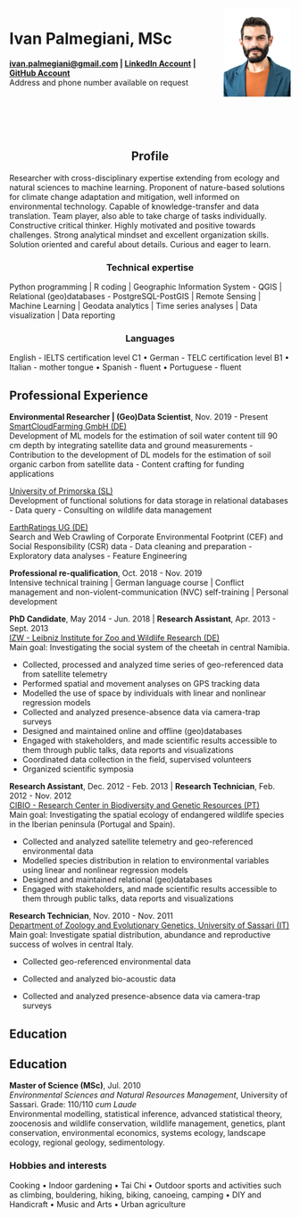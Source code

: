 <img id="topright" src="Pic_CV_450x600.jpg" alt="My_Pic" style="float: right;" width=120 height=160/>

<h1> Ivan Palmegiani, MSc </h1>

**<ivan.palmegiani@gmail.com> | [LinkedIn Account][2d6409ca]  |  [GitHub Account][e3281462]**   
Address and phone number available on request


  [2d6409ca]: https://www.linkedin.com/in/ivan-palmegiani-13a4a15b/ "My_LinkedIn"
  [e3281462]: https://github.com/IvanPalm "My_GitHub"

<br/><br/>
<br/><br/>

<center><h2> Profile </h2></center>
Researcher with cross-disciplinary expertise extending from ecology and natural sciences to machine learning. Proponent of nature-based solutions for climate change adaptation and mitigation, well informed on environmental technology. Capable of knowledge-transfer and data translation. Team player, also able to take charge of tasks individually. Constructive critical thinker. Highly motivated and positive towards challenges. Strong analytical mindset and excellent organization skills. Solution oriented and careful about details. Curious and eager to learn.

<center><h3> Technical expertise </h3></center>
Python programming | R coding | Geographic Information System - QGIS | Relational (geo)databases - PostgreSQL-PostGIS | Remote Sensing | Machine Learning | Geodata analytics | Time series analyses | Data visualization | Data reporting

<center><h3> Languages </h3></center>
English - IELTS certification level C1 • German - TELC certification level B1 • Italian - mother tongue • Spanish - fluent • Portuguese - fluent

<h2> Professional Experience </h2>

**Environmental Researcher | (Geo)Data Scientist**, Nov. 2019 - Present  
[SmartCloudFarming GmbH (DE)][2dg5i84s]  
Development of ML models for the estimation of soil water content till 90 cm depth by integrating satellite data and ground measurements - Contribution to the development of DL models for the estimation of soil organic carbon from satellite data - Content crafting for funding applications

[University of Primorska (SL)][bv7kewda]  
Development of functional solutions for data storage in relational databases - Data query - Consulting on wildlife data management

[EarthRatings UG (DE)][sf46gh40]  
Search and Web Crawling of Corporate Environmental Footprint (CEF) and Social Responsibility (CSR) data - Data cleaning and preparation - Exploratory data analyses - Feature Engineering

**Professional re-qualification**, Oct. 2018 - Nov. 2019  
Intensive technical training | German language course | Conflict management and non-violent-communication (NVC) self-training | Personal development

**PhD Candidate**, May 2014 - Jun. 2018 | **Research Assistant**, Apr. 2013 - Sept. 2013  
[IZW - Leibniz Institute for Zoo and Wildlife Research (DE)][bb58fb82]  
Main goal: Investigating the social system of the cheetah in central Namibia.  
- Collected, processed and analyzed time series of geo-referenced data from satellite telemetry
- Performed spatial and movement analyses on GPS tracking data
- Modelled the use of space by individuals with linear and nonlinear regression models
- Collected and analyzed presence-absence data via camera-trap surveys
- Designed and maintained online and offline (geo)databases
- Engaged with stakeholders, and made scientific results accessible to them through public talks, data reports and visualizations
- Coordinated data collection in the field, supervised volunteers
- Organized scientific symposia  

**Research Assistant**, Dec. 2012 - Feb. 2013 | **Research Technician**, Feb. 2012 - Nov. 2012    
[CIBIO - Research Center in Biodiversity and Genetic Resources (PT)][87111420]  
Main goal: Investigating the spatial ecology of endangered wildlife species in the Iberian peninsula (Portugal and Spain).  
- Collected and analyzed satellite telemetry and geo-referenced environmental data
- Modelled species distribution in relation to environmental variables using linear and nonlinear regression models
- Designed and maintained relational (geo)databases
- Engaged with stakeholders, and made scientific results accessible to them through public talks, data reports and visualizations  

**Research Technician**, Nov. 2010 - Nov. 2011  
[Department of Zoology and Evolutionary Genetics, University of Sassari (IT)][09879b80]    
Main goal: Investigate spatial distribution, abundance and reproductive success of wolves in central Italy.  
- Collected geo-referenced environmental data
- Collected and analyzed bio-acoustic data
- Collected and analyzed presence-absence data via camera-trap surveys


  [2dg5i84s]: https://smartcloudfarming.com/ "SCF"
  [sf46gh40]: https://www.earthratings.com/ "ERs"
  [bv7kewda]: https://www.famnit.upr.si/en/ "UniPRIS"
  [bb58fb82]: http://www.izw-berlin.de/welcome.html "IZW"
  [87111420]: https://cibio.up.pt/ "CIBIO"
  [09879b80]: https://en.uniss.it/ugov/person/2348 "UniSS"

<h2> Education </h2>

<h2> Education </h2>

**Master of Science (MSc)**, Jul. 2010  
*Environmental Sciences and Natural Resources Management*, University of Sassari. Grade: 110/110 *cum Laude*  
Environmental modelling, statistical inference, advanced statistical theory, zoocenosis and wildlife conservation, wildlife management, genetics, plant conservation, environmental economics, systems ecology, landscape ecology, regional geology, sedimentology.

<h3> Hobbies and interests </h3>  
Cooking • Indoor gardening • Tai Chi • Outdoor sports and activities such as climbing, bouldering, hiking, biking, canoeing, camping • DIY and Handicraft • Music and Arts • Urban agriculture
